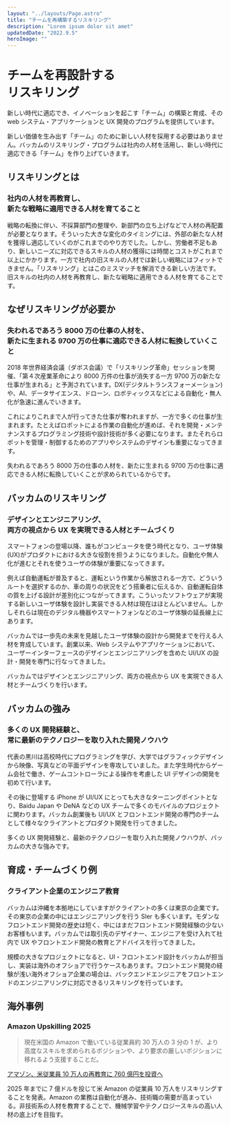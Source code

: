 ```yaml
---
layout: "../layouts/Page.astro"
title: "チームを再構築するリスキリング"
description: "Lorem ipsum dolor sit amet"
updatedDate: "2022.9.5"
heroImage: ""
---
```


# チームを再設計する<br/>リスキリング

新しい時代に適応でき、イノベーションを起こす「チーム」の構築と育成、その web システム・アプリケーションと UX 開発のプログラムを提供しています。

新しい価値を生み出す「チーム」のために新しい人材を採用する必要はありません。バッカムのリスキリング・プログラムは社内の人材を活用し、新しい時代に適応できる「チーム」を作り上げていきます。

## リスキリングとは

### 社内の人材を再教育し、<br/>新たな戦略に適用できる人材を育てること

戦略の転換に伴い、不採算部門の整理や、新部門の立ち上げなどで人材の再配置が必要となります。そういった大きな変化のタイミングには、外部の新たな人材を獲得し適応していくのがこれまでのやり方でした。しかし、労働者不足もあり、新しいニーズに対応できるスキルの人材の獲得には時間とコストがこれまで以上にかかります。一方で社内の旧スキルの人材では新しい戦略にはフィットできません。「リスキリング」とはこのミスマッチを解消できる新しい方法です。旧スキルの社内の人材を再教育し、新たな戦略に適用できる人材を育てることです。

## なぜリスキリングが必要か

### 失われるであろう 8000 万の仕事の人材を、<br/>新たに生まれる 9700 万の仕事に適応できる人材に転換していくこと

2018 年世界経済会議（ダボス会議）で「リスキリング革命」セッションを開催、「第４次産業革命により 8000 万件の仕事が消失する一方 9700 万の新たな仕事が生まれる」と予測されています。DX(デジタルトランスフォーメーション)や、AI、データサイエンス、ドローン、ロボティックスなどによる自動化・無人化が急速に進んでいきます。

これによりこれまで人が行ってきた仕事が奪われますが、一方で多くの仕事が生まれます。たとえばロボットによる作業の自動化が進めば、それを開発・メンテナンスするプログラミング技術や設計技術が多く必要になります。またそれらロボットを管理・制御するためのアプリやシステムのデザインも重要になってきます。

失われるであろう 8000 万の仕事の人材を、新たに生まれる 9700 万の仕事に適応できる人材に転換していくことが求められているからです。

## バッカムのリスキリング

### デザインとエンジニアリング、<br/>両方の視点から UX を実現できる人材とチームづくり

スマートフォンの登場以降、誰もがコンピュータを使う時代となり、ユーザ体験(UX)がプロダクトにおける大きな役割を担うようになりました。自動化や無人化が進むとそれを使うユーザの体験が重要になってきます。

例えば自動運転が普及すると、運転という作業から解放される一方で、どういうルートを選択するのか、車の周りの状況をどう搭乗者に伝えるか、自動運転自体の質を上げる設計が差別化につながってきます。こういったソフトウェアが実現する新しいユーザ体験を設計し実装できる人材は現在はほとんどいません。しかしそれらは現在のデジタル機器やスマートフォンなどのユーザ体験の延長線上にあります。

バッカムでは一歩先の未来を見越したユーザ体験の設計から開発までを行える人材を育成しています。創業以来、Web システムやアプリケーションにおいて、ユーザーインターフェースのデザインとエンジニアリングを含めた UI/UX の設計・開発を専門に行なってきました。

バッカムではデザインとエンジニアリング、両方の視点から UX を実現できる人材とチームづくりを行います。

## バッカムの強み

### 多くの UX 開発経験と、<br/>常に最新のテクノロジーを取り入れた開発ノウハウ

代表の黒川は高校時代にプログラミングを学び、大学ではグラフィックデザインから映像、写真などの平面デザインを専攻していました。また学生時代からゲーム会社で働き、ゲームコントローラによる操作を考慮した UI デザインの開発を初めて行います。

その後に登場する iPhone が UI/UX にとっても大きなターニングポイントとなり、Baidu Japan や DeNA などの UX チームで多くのモバイルのプロジェクトに関わります。バッカム創業後も UI/UX とフロントエンド開発の専門のチームとして様々なクライアントとプロダクト開発を行ってきました。

多くの UX 開発経験と、最新のテクノロジーを取り入れた開発ノウハウが、バッカムの大きな強みです。

## 育成・チームづくり例

### クライアント企業のエンジニア教育

バッカムは沖縄を本拠地にしていますがクライアントの多くは東京の企業です。その東京の企業の中にはエンジニアリングを行う SIer も多くいます。モダンなフロントエンド開発の歴史は短く、中にはまだフロントエンド開発経験の少ないお客様もいます。バッカムでは取引先のデザイナー、エンジニアを受け入れて社内で UX やフロントエンド開発の教育とアドバイスを行ってきました。

規模の大きなプロジェクトになると、UI・フロントエンド設計をバッカムが担当し、実装は海外のオフショアで行うケースもあります。フロントエンド開発の経験が浅い海外オフショア企業の場合は、バックエンドエンジニアをフロントエンドのエンジニアリングに対応できるリスキリングを行っています。

## 海外事例

### Amazon Upskilling 2025

> 現在米国の Amazon で働いている従業員約 30 万人の 3 分の 1 が、より高度なスキルを求められるポジションや、より要求の厳しいポジションに移れるよう支援することだ。

[アマゾン、米従業員 10 万人の再教育に 760 億円を投資へ](https://japan.cnet.com/article/35139826/)

2025 年までに 7 億ドルを投じて米 Amazon の従業員 10 万人をリスキリングすることを発表。Amazon の業務は自動化が進み、技術職の需要が高まっている。非技術系の人材を教育することで、機械学習やテクノロジースキルの高い人材の底上げを目指す。
